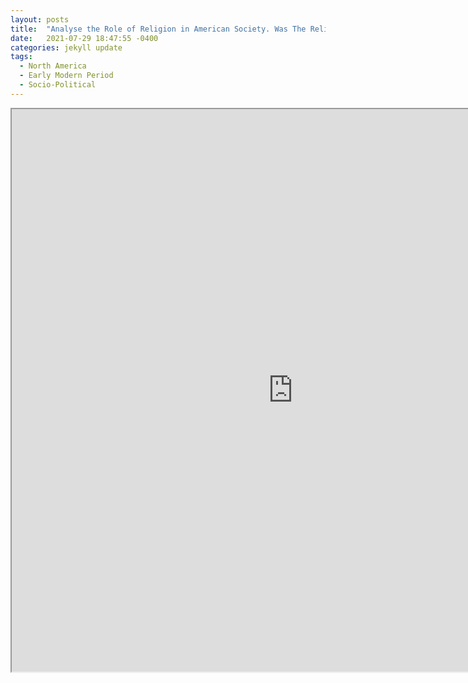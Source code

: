 ```yaml
---
layout: posts
title:  "Analyse the Role of Religion in American Society. Was The Religious Identity of the United Stated Founded upon the Moral and Philosophical Teachings of Christianity?"
date:   2021-07-29 18:47:55 -0400
categories: jekyll update
tags:
  - North America
  - Early Modern Period
  - Socio-Political
---
```



<iframe src="https://drive.google.com/file/d/1ZcJaj62K42v7ugy2yqtoPyySxqOrgpkW/preview" width="900" height="900" allow="autoplay"></iframe>